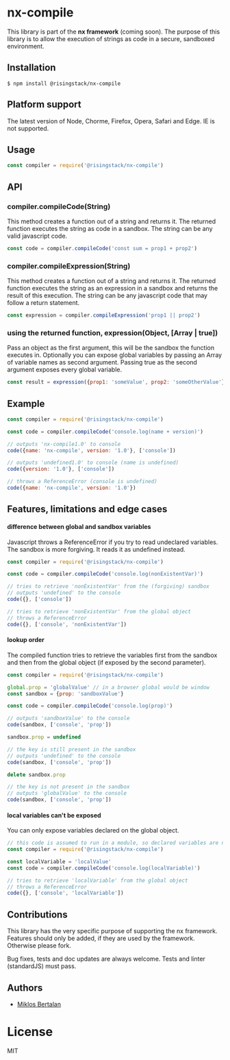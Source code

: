 # nx-compile

This library is part of the **nx framework** (coming soon).
The purpose of this library is to allow the execution of strings as code in a secure, sandboxed environment.

## Installation

```
$ npm install @risingstack/nx-compile
```

## Platform support

The latest version of Node, Chorme, Firefox, Opera, Safari and Edge. IE is not supported.

## Usage

```js
const compiler = require('@risingstack/nx-compile')
```

## API

### compiler.compileCode(String)

This method creates a function out of a string and returns it. The returned function executes the string as code in a sandbox. The string can be any valid javascript code.

```js
const code = compiler.compileCode('const sum = prop1 + prop2')
```

### compiler.compileExpression(String)

This method creates a function out of a string and returns it. The returned function executes the string as an expression in a sandbox and returns the result of this execution. The string can be any javascript code that may follow a return statement.

```js
const expression = compiler.compileExpression('prop1 || prop2')
```

### using the returned function, expression(Object, [Array | true])

Pass an object as the first argument, this will be the sandbox the function executes in. Optionally you can expose global variables by passing an Array of variable names as second argument. Passing true as the second argument exposes every global variable.

```js
const result = expression({prop1: 'someValue', prop2: 'someOtherValue'}, ['LocalStorage'])
```

## Example

```js
const compiler = require('@risingstack/nx-compile')

const code = compiler.compileCode('console.log(name + version)')

// outputs 'nx-compile1.0' to console
code({name: 'nx-compile', version: '1.0'}, ['console'])

// outputs 'undefined1.0' to console (name is undefined)
code({version: '1.0'}, ['console'])

// throws a ReferenceError (console is undefined)
code({name: 'nx-compile', version: '1.0'})
```

## Features, limitations and edge cases

#### difference between global and sandbox variables

Javascript throws a ReferenceError if you try to read undeclared variables. The sandbox is more forgiving. It reads it as undefined instead.

```js
const compiler = require('@risingstack/nx-compile')

const code = compiler.compileCode('console.log(nonExistentVar)')

// tries to retrieve 'nonExistentVar' from the (forgiving) sandbox
// outputs 'undefined' to the console
code({}, ['console'])

// tries to retrieve 'nonExistentVar' from the global object
// throws a ReferenceError
code({}, ['console', 'nonExistentVar'])
```

#### lookup order

The compiled function tries to retrieve the variables first from the sandbox and then from the global object (if exposed by the second parameter).

```js
const compiler = require('@risingstack/nx-compile')

global.prop = 'globalValue' // in a browser global would be window
const sandbox = {prop: 'sandboxValue'}

const code = compiler.compileCode('console.log(prop)')

// outputs 'sandboxValue' to the console
code(sandbox, ['console', 'prop'])

sandbox.prop = undefined

// the key is still present in the sandbox
// outputs 'undefined' to the console
code(sandbox, ['console', 'prop'])

delete sandbox.prop

// the key is not present in the sandbox
// outputs 'globalValue' to the console
code(sandbox, ['console', 'prop'])
```

#### local variables can't be exposed

You can only expose variables declared on the global object.

```js
// this code is assumed to run in a module, so declared variables are not global
const compiler = require('@risingstack/nx-compile')

const localVariable = 'localValue'
const code = compiler.compileCode('console.log(localVariable)')

// tries to retrieve 'localVariable' from the global object
// throws a ReferenceError
code({}, ['console', 'localVariable'])
```

## Contributions

This library has the very specific purpose of supporting the nx framework. Features should only be added, if they are used by the framework. Otherwise please fork.

Bug fixes, tests and doc updates are always welcome.
Tests and linter (standardJS) must pass.

## Authors

  - [Miklos Bertalan](https://github.com/solkimicreb)

# License

  MIT
